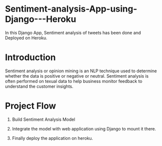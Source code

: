# Sentiment-analysis-App-using-Django---Heroku
In this Django App, Sentiment analysis of tweets has been done and Deployed on Heroku.

# Introduction
Sentiment analysis or opinion mining is an NLP technique used to determine whether the data is positive or negative or neutral. 
Sentiment analysis is often performed on texual data to help business monitor feedback to understand the customer insights.

# Project Flow

1) Build Sentiment Analysis Model

2) Integrate the model with web application using Django to mount it there.

3) Finally deploy the application on heroku.
 
